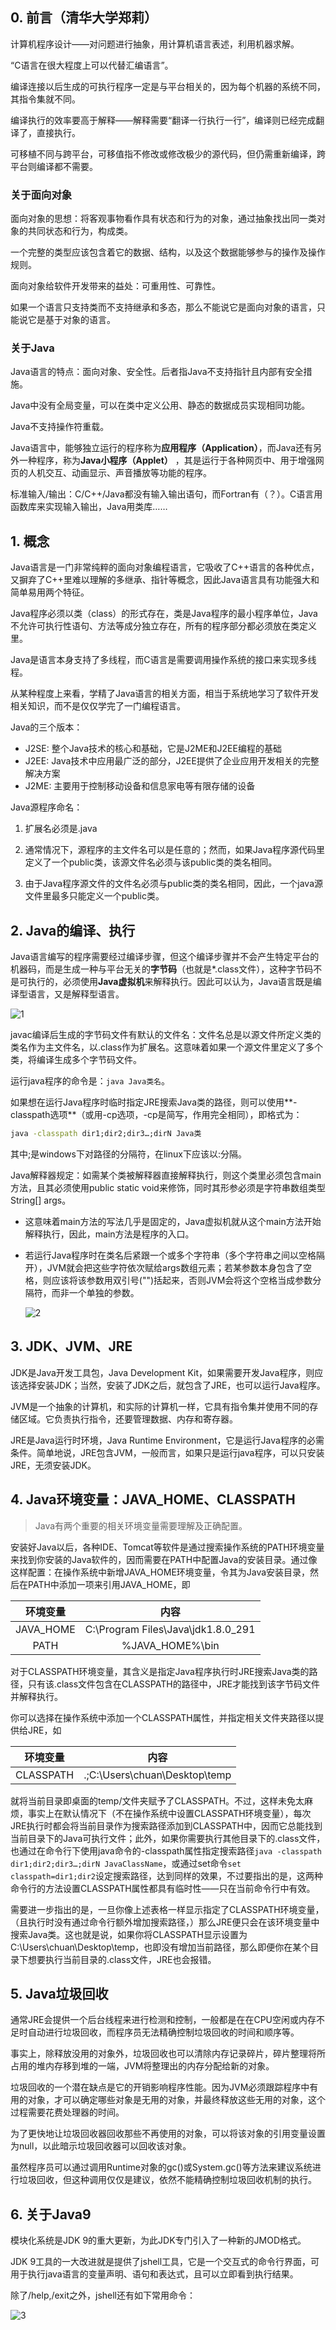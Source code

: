 ## 0. 前言（清华大学郑莉）

计算机程序设计——对问题进行抽象，用计算机语言表述，利用机器求解。

“C语言在很大程度上可以代替汇编语言”。

编译连接以后生成的可执行程序一定是与平台相关的，因为每个机器的系统不同，其指令集就不同。

编译执行的效率要高于解释——解释需要“翻译一行执行一行”，编译则已经完成翻译了，直接执行。

可移植不同与跨平台，可移值指不修改或修改极少的源代码，但仍需重新编译，跨平台则编译都不需要。

### 关于面向对象

面向对象的思想：将客观事物看作具有状态和行为的对象，通过抽象找出同一类对象的共同状态和行为，构成类。

一个完整的类型应该包含着它的数据、结构，以及这个数据能够参与的操作及操作规则。

面向对象给软件开发带来的益处：可重用性、可靠性。

如果一个语言只支持类而不支持继承和多态，那么不能说它是面向对象的语言，只能说它是基于对象的语言。

### 关于Java

Java语言的特点：面向对象、安全性。后者指Java不支持指针且内部有安全措施。

Java中没有全局变量，可以在类中定义公用、静态的数据成员实现相同功能。

Java不支持操作符重载。

Java语言中，能够独立运行的程序称为**应用程序（Application）**，而Java还有另外一种程序，称为**Java小程序（Applet）** ，其是运行于各种网页中、用于增强网页的人机交互、动画显示、声音播放等功能的程序。

标准输入/输出：C/C++/Java都没有输入输出语句，而Fortran有（？）。C语言用函数库来实现输入输出，Java用类库……

## 1. 概念

Java语言是一门非常纯粹的面向对象编程语言，它吸收了C++语言的各种优点，又摒弃了C++里难以理解的多继承、指针等概念，因此Java语言具有功能强大和简单易用两个特征。

Java程序必须以类（class）的形式存在，类是Java程序的最小程序单位，Java不允许可执行性语句、方法等成分独立存在，所有的程序部分都必须放在类定义里。

Java是语言本身支持了多线程，而C语言是需要调用操作系统的接口来实现多线程。

从某种程度上来看，学精了Java语言的相关方面，相当于系统地学习了软件开发相关知识，而不是仅仅学完了一门编程语言。

Java的三个版本：

- J2SE: 整个Java技术的核心和基础，它是J2ME和J2EE编程的基础
- J2EE: Java技术中应用最广泛的部分，J2EE提供了企业应用开发相关的完整解决方案
- J2ME: 主要用于控制移动设备和信息家电等有限存储的设备

Java源程序命名：

1. 扩展名必须是.java

2. 通常情况下，源程序的主文件名可以是任意的；然而，如果Java程序源代码里定义了一个public类，该源文件名必须与该public类的类名相同。

3. 由于Java程序源文件的文件名必须与public类的类名相同，因此，一个java源文件里最多只能定义一个public类。

## 2. Java的编译、执行

Java语言编写的程序需要经过编译步骤，但这个编译步骤并不会产生特定平台的机器码，而是生成一种与平台无关的**字节码**（也就是*.class文件），这种字节码不是可执行的，必须使用**Java虚拟机**来解释执行。因此可以认为，Java语言既是编译型语言，又是解释型语言。

![1](https://chua-n.gitee.io/figure-bed/notebook/Java/1.png)

javac编译后生成的字节码文件有默认的文件名：文件名总是以源文件所定义类的类名作为主文件名，以.class作为扩展名。这意味着如果一个源文件里定义了多个类，将编译生成多个字节码文件。

运行java程序的命令是：`java Java类名`。

如果想在运行Java程序时临时指定JRE搜索Java类的路径，则可以使用**-classpath选项**（或用-cp选项，-cp是简写，作用完全相同），即格式为：

```cmd
java -classpath dir1;dir2;dir3…;dirN Java类
```

其中;是windows下对路径的分隔符，在linux下应该以:分隔。

Java解释器规定：如需某个类被解释器直接解释执行，则这个类里必须包含main方法，且其必须使用public     static void来修饰，同时其形参必须是字符串数组类型String[] args。

- 这意味着main方法的写法几乎是固定的，Java虚拟机就从这个main方法开始解释执行，因此，main方法是程序的入口。

- 若运行Java程序时在类名后紧跟一个或多个字符串（多个字符串之间以空格隔开），JVM就会把这些字符依次赋给args数组元素；若某参数本身包含了空格，则应该将该参数用双引号("")括起来，否则JVM会将这个空格当成参数分隔符，而非一个单独的参数。

    ![2](https://chua-n.gitee.io/figure-bed/notebook/Java/2.png)

## 3. JDK、JVM、JRE

JDK是Java开发工具包，Java     Development Kit，如果需要开发Java程序，则应该选择安装JDK；当然，安装了JDK之后，就包含了JRE，也可以运行Java程序。

JVM是一个抽象的计算机，和实际的计算机一样，它具有指令集并使用不同的存储区域。它负责执行指令，还要管理数据、内存和寄存器。

JRE是Java运行时环境，Java Runtime     Environment，它是运行Java程序的必需条件。简单地说，JRE包含JVM，一般而言，如果只是运行java程序，可以只安装JRE，无须安装JDK。

## 4. Java环境变量：JAVA_HOME、CLASSPATH

> Java有两个重要的相关环境变量需要理解及正确配置。

安装好Java以后，各种IDE、Tomcat等软件是通过搜索操作系统的PATH环境变量来找到你安装的Java软件的，因而需要在PATH中配置Java的安装目录。通过像这样配置：在操作系统中新增JAVA_HOME环境变量，令其为Java安装目录，然后在PATH中添加一项来引用JAVA_HOME，即

| 环境变量  |                内容                |
| :-------: | :--------------------------------: |
| JAVA_HOME | C:\Program Files\Java\jdk1.8.0_291 |
|   PATH    |          %JAVA_HOME%\bin           |

对于CLASSPATH环境变量，其含义是指定Java程序执行时JRE搜索Java类的路径，只有该.class文件包含在CLASSPATH的路径中，JRE才能找到该字节码文件并解释执行。

你可以选择在操作系统中添加一个CLASSPATH属性，并指定相关文件夹路径以提供给JRE，如

| 环境变量  |             内容              |
| :-------: | :---------------------------: |
| CLASSPATH | .;C:\Users\chuan\Desktop\temp |

就将当前目录即桌面的temp/文件夹赋予了CLASSPATH。不过，这样未免太麻烦，事实上在默认情况下（不在操作系统中设置CLASSPATH环境变量），每次JRE执行时都会将当前目录作为搜索路径添加到CLASSPATH中，因而它总能找到当前目录下的Java可执行文件；此外，如果你需要执行其他目录下的.class文件，也通过在命令行下使用java命令的-classpath属性指定搜索路径`java -classpath dir1;dir2;dir3…;dirN JavaClassName`，或通过set命令`set classpath=dir1;dir2`设定搜索路径，达到同样的效果，不过要指出的是，这两种命令行的方法设置CLASSPATH属性都具有临时性——只在当前命令行中有效。

需要进一步指出的是，一旦你像上述表格一样显示指定了CLASSPATH环境变量，（且执行时没有通过命令行额外增加搜索路径，）那么JRE便只会在该环境变量中搜索Java类。这也就是说，如果你将CLASSPATH显示设置为C:\Users\chuan\Desktop\temp，也即没有增加当前路径，那么即便你在某个目录下想要执行当前目录的.class文件，JRE也会报错。

## 5. Java垃圾回收

通常JRE会提供一个后台线程来进行检测和控制，一般都是在在CPU空闲或内存不足时自动进行垃圾回收，而程序员无法精确控制垃圾回收的时间和顺序等。

事实上，除释放没用的对象外，垃圾回收也可以清除内存记录碎片，碎片整理将所占用的堆内存移到堆的一端，JVM将整理出的内存分配给新的对象。

垃圾回收的一个潜在缺点是它的开销影响程序性能。因为JVM必须跟踪程序中有用的对象，才可以确定哪些对象是无用的对象，并最终释放这些无用的对象，这个过程需要花费处理器的时间。

为了更快地让垃圾回收器回收那些不再使用的对象，可以将该对象的引用变量设置为null，以此暗示垃圾回收器可以回收该对象。

虽然程序员可以通过调用Runtime对象的gc()或System.gc()等方法来建议系统进行垃圾回收，但这种调用仅仅是建议，依然不能精确控制垃圾回收机制的执行。

## 6. 关于Java9

模块化系统是JDK 9的重大更新，为此JDK专门引入了一种新的JMOD格式。

JDK 9工具的一大改进就是提供了jshell工具，它是一个交互式的命令行界面，可用于执行java语言的变量声明、语句和表达式，且可以立即看到执行结果。

除了/help,/exit之外，jshell还有如下常用命令：

![3](https://chua-n.gitee.io/figure-bed/notebook/Java/3.png)

